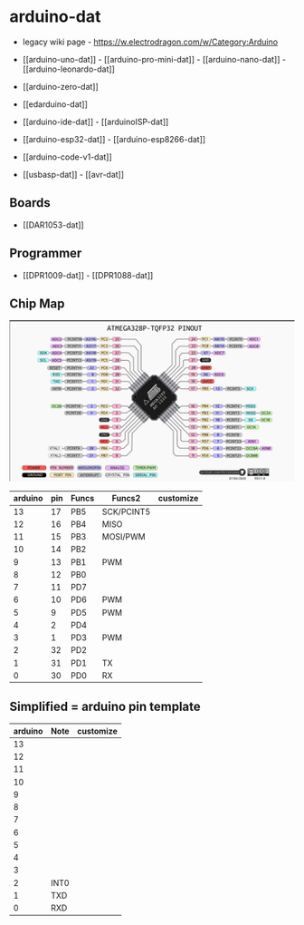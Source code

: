 
# arduino-dat 

- legacy wiki page - https://w.electrodragon.com/w/Category:Arduino




- [[arduino-uno-dat]] - [[arduino-pro-mini-dat]] - [[arduino-nano-dat]] - [[arduino-leonardo-dat]]

- [[arduino-zero-dat]]

- [[edarduino-dat]] 

- [[arduino-ide-dat]] - [[arduinoISP-dat]]

- [[arduino-esp32-dat]] - [[arduino-esp8266-dat]]

- [[arduino-code-v1-dat]]

- [[usbasp-dat]] - [[avr-dat]]


## Boards 

- [[DAR1053-dat]]


## Programmer 

- [[DPR1009-dat]] - [[DPR1088-dat]]

## Chip Map 

![](2024-07-01-21-13-30.png)


| arduino | pin | Funcs | Funcs2     | customize |
| ------- | --- | ----- | ---------- | --------- |
| 13      | 17  | PB5   | SCK/PCINT5 |           |
| 12      | 16  | PB4   | MISO       |           |
| 11      | 15  | PB3   | MOSI/PWM   |           |
| 10      | 14  | PB2   |            |           |
| 9       | 13  | PB1   | PWM        |           |
| 8       | 12  | PB0   |            |           |
| 7       | 11  | PD7   |            |           |
| 6       | 10  | PD6   | PWM        |           |
| 5       | 9   | PD5   | PWM        |           |
| 4       | 2   | PD4   |            |           |
| 3       | 1   | PD3   | PWM        |           |
| 2       | 32  | PD2   |            |           |
| 1       | 31  | PD1   | TX         |           |
| 0       | 30  | PD0   | RX         |           |


## Simplified = arduino pin template 

| arduino | Note | customize |
| ------- | ---- | --------- |
| 13      |      |           |
| 12      |      |           |
| 11      |      |           |
| 10      |      |           |
| 9       |      |           |
| 8       |      |           |
| 7       |      |           |
| 6       |      |           |
| 5       |      |           |
| 4       |      |           |
| 3       |      |           |
| 2       | INT0 |           |
| 1       | TXD  |           |
| 0       | RXD  |           |